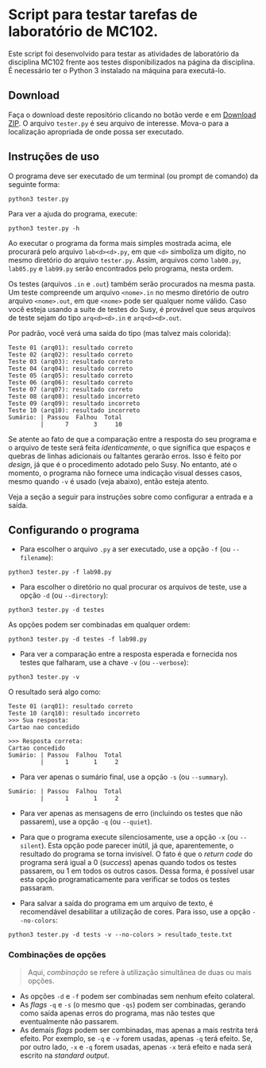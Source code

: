 # Script para testar tarefas de laboratório de MC102.

Este script foi desenvolvido para testar as atividades de laboratório da disciplina MC102 frente aos testes disponibilizados na página da disciplina. É necessário ter o Python 3 instalado na máquina para executá-lo.

## Download
Faça o download deste repositório clicando no botão verde e em [Download ZIP](https://github.com/TDuarte02/Testador-MC102/archive/refs/heads/main.zip). O arquivo `tester.py` é seu arquivo de interesse. Mova-o para a localização apropriada de onde possa ser executado.

## Instruções de uso
O programa deve ser executado de um terminal (ou prompt de comando) da seguinte forma:
```shell
python3 tester.py
```
Para ver a ajuda do programa, execute:
```shell
python3 tester.py -h
```

Ao executar o programa da forma mais simples mostrada acima, ele procurará pelo arquivo `lab<d><d>.py`, em que `<d>` simboliza um dígito, no mesmo diretório do arquivo `tester.py`. Assim, arquivos como `lab00.py`, `lab05.py` e `lab99.py` serão encontrados pelo programa, nesta ordem.

Os testes (arquivos `.in` e `.out`) também serão procurados na mesma pasta. Um teste compreende um arquivo `<nome>.in` no mesmo diretório de outro arquivo `<nome>.out`, em que `<nome>` pode ser qualquer nome válido. Caso você esteja usando a suíte de testes do Susy, é provável que seus arquivos de teste sejam do tipo `arq<d><d>.in` e `arq<d><d>.out`.

Por padrão, você verá uma saída do tipo (mas talvez mais colorida):
```plain
Teste 01 (arq01): resultado correto
Teste 02 (arq02): resultado correto
Teste 03 (arq03): resultado correto
Teste 04 (arq04): resultado correto
Teste 05 (arq05): resultado correto
Teste 06 (arq06): resultado correto
Teste 07 (arq07): resultado correto
Teste 08 (arq08): resultado incorreto
Teste 09 (arq09): resultado incorreto
Teste 10 (arq10): resultado incorreto
Sumário: | Passou  Falhou  Total
         |      7       3     10
```

Se atente ao fato de que a comparação entre a resposta do seu programa e o arquivo de teste será feita *identicamente*, o que significa que espaços e quebras de linhas adicionais ou faltantes gerarão erros. Isso é feito por *design*, já que é o procedimento adotado pelo Susy. No entanto, até o momento, o programa não fornece uma indicação visual desses casos, mesmo quando `-v` é usado (veja abaixo), então esteja atento.

Veja a seção a seguir para instruções sobre como configurar a entrada e a saída.
## Configurando o programa

- Para escolher o arquivo `.py` a ser executado, use a opção `-f` (ou `--filename`):
```shell
python3 tester.py -f lab98.py
```
- Para escolher o diretório no qual procurar os arquivos de teste, use a opção `-d` (ou `--directory`):
```shell
python3 tester.py -d testes
```
As opções podem ser combinadas em qualquer ordem:
```shell
python3 tester.py -d testes -f lab98.py
```

- Para ver a comparação entre a resposta esperada e fornecida nos testes que falharam, use a chave `-v` (ou `--verbose`):
```shell
python3 tester.py -v
```
O resultado será algo como:
```plain
Teste 01 (arq01): resultado correto
Teste 10 (arq10): resultado incorreto
>>> Sua resposta:
Cartao nao concedido

>>> Resposta correta:
Cartao concedido
Sumário: | Passou  Falhou  Total
         |      1       1     2
```

- Para ver apenas o sumário final, use a opção `-s` (ou `--summary`).
```plain
Sumário: | Passou  Falhou  Total
         |      1       1     2
```

- Para ver apenas as mensagens de erro (incluindo os testes que não passarem), use a opção `-q` (ou `--quiet`).

- Para que o programa execute silenciosamente, use a opção `-x` (ou `--silent`). Esta opção pode parecer inútil, já que, aparentemente, o resultado do programa se torna invisível. O fato é que o *return code* do programa será igual a 0 (*success*) apenas quando todos os testes passarem, ou 1 em todos os outros casos. Dessa forma, é possível usar esta opção programaticamente para verificar se todos os testes passaram.
- Para salvar a saída do programa em um arquivo de texto, é recomendável desabilitar a utilização de cores. Para isso, use a opção `--no-colors`:
```shell
python3 tester.py -d tests -v --no-colors > resultado_teste.txt
```

### Combinações de opções
> Aqui, *combinação* se refere à utilização simultânea de duas ou mais opções. 
- As opções `-d` e `-f` podem ser combinadas sem nenhum efeito colateral. 
- As *flags* `-q` e `-s` (o mesmo que `-qs`) podem ser combinadas, gerando como saída apenas erros do programa, mas não testes que eventualmente não passarem.
- As demais *flags* podem ser combinadas, mas apenas a mais restrita terá efeito. Por exemplo, se `-q` e `-v` forem usadas, apenas `-q` terá efeito. Se, por outro lado, `-x` e `-q` forem usadas, apenas `-x` terá efeito e nada será escrito na *standard output*. 